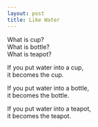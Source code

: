 ```yaml
---
layout: post
title: Like Water
---
```


What is cup?   
What is bottle?   
What is teapot?

If you put water into a cup,   
it becomes the cup.

If you put water into a bottle,   
it becomes the bottle.

If you put water into a teapot,   
it becomes the teapot.

